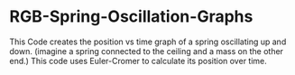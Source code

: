 # RGB-Spring-Oscillation-Graphs
This Code creates the position vs time graph of a spring oscillating up and down. (imagine a spring connected to the ceiling and a mass on the other end.) This code uses Euler-Cromer to calculate its position over time. 
